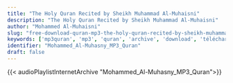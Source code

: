 ```yaml
---
title: "The Holy Quran Recited by Sheikh Muhammad Al-Muhaisni"
description: "The Holy Quran Recited by Sheikh Muhammad Al-Muhaisni"
author: "Mohammed Al-Muhaisni"
slug: "free-download-quran-mp3-the-holy-quran-recited-by-sheikh-muhammad-al-muhaisni"
keywords: ['mp3quran', 'mp3', 'quran', 'archive', 'download', 'télécharger', 'coran', 'islam', 'Mohammed', 'Al-Muhaisny', 'mohammad', 'al', 'muhaisny', 'almhesny', 'almhisni', 'almhisny', 'almheesny', 'mohamed', 'mohamad', 'almheesni', 'محمد', 'المحيسني', 'قرآن', 'مصحف', 'مرتل', 'مجود', 'القرآن', 'الكريم', 'المصحف', 'المرتل', 'المجود', 'إسلام', 'تحميل']
identifier: "Mohammed_Al-Muhasny_MP3_Quran"
draft: false
---
```


{{< audioPlaylistInternetArchive "Mohammed_Al-Muhasny_MP3_Quran">}}
